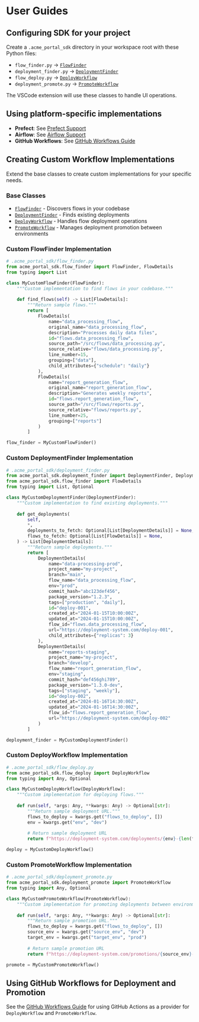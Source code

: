 # User Guides

## Configuring SDK for your project

Create a `.acme_portal_sdk` directory in your workspace root with these Python files:

* `flow_finder.py` -> [`FlowFinder`](../developer/api-reference.md#acme_portal_sdk.flow_finder.FlowFinder)
* `deployment_finder.py` -> [`DeploymentFinder`](../developer/api-reference.md#acme_portal_sdk.deployment_finder.DeploymentFinder)
* `flow_deploy.py` -> [`DeployWorkflow`](../developer/api-reference.md#acme_portal_sdk.flow_deploy.DeployWorkflow)
* `deployment_promote.py` -> [`PromoteWorkflow`](../developer/api-reference.md#acme_portal_sdk.deployment_promote.PromoteWorkflow)

The VSCode extension will use these classes to handle UI operations.

## Using platform-specific implementations

* **Prefect**: See [Prefect Support](prefect.md)
* **Airflow**: See [Airflow Support](airflow.md)
* **GitHub Workflows**: See [GitHub Workflows Guide](github-workflows.md)

## Creating Custom Workflow Implementations

Extend the base classes to create custom implementations for your specific needs.

### Base Classes

* [`FlowFinder`](../developer/api-reference.md#acme_portal_sdk.flow_finder.FlowFinder) - Discovers flows in your codebase
* [`DeploymentFinder`](../developer/api-reference.md#acme_portal_sdk.deployment_finder.DeploymentFinder) - Finds existing deployments
* [`DeployWorkflow`](../developer/api-reference.md#acme_portal_sdk.flow_deploy.DeployWorkflow) - Handles flow deployment operations
* [`PromoteWorkflow`](../developer/api-reference.md#acme_portal_sdk.deployment_promote.PromoteWorkflow) - Manages deployment promotion between environments

### Custom FlowFinder Implementation

```python
# .acme_portal_sdk/flow_finder.py
from acme_portal_sdk.flow_finder import FlowFinder, FlowDetails
from typing import List

class MyCustomFlowFinder(FlowFinder):
    """Custom implementation to find flows in your codebase."""
    
    def find_flows(self) -> List[FlowDetails]:
        """Return sample flows."""
        return [
            FlowDetails(
                name="data_processing_flow",
                original_name="data_processing_flow",
                description="Processes daily data files",
                id="flows.data_processing_flow",
                source_path="/src/flows/data_processing.py",
                source_relative="flows/data_processing.py",
                line_number=15,
                grouping=["data"],
                child_attributes={"schedule": "daily"}
            ),
            FlowDetails(
                name="report_generation_flow", 
                original_name="report_generation_flow",
                description="Generates weekly reports",
                id="flows.report_generation_flow",
                source_path="/src/flows/reports.py",
                source_relative="flows/reports.py",
                line_number=25,
                grouping=["reports"]
            )
        ]

flow_finder = MyCustomFlowFinder()
```

### Custom DeploymentFinder Implementation

```python
# .acme_portal_sdk/deployment_finder.py
from acme_portal_sdk.deployment_finder import DeploymentFinder, DeploymentDetails
from acme_portal_sdk.flow_finder import FlowDetails
from typing import List, Optional

class MyCustomDeploymentFinder(DeploymentFinder):
    """Custom implementation to find existing deployments."""
    
    def get_deployments(
        self,
        *,
        deployments_to_fetch: Optional[List[DeploymentDetails]] = None,
        flows_to_fetch: Optional[List[FlowDetails]] = None,
    ) -> List[DeploymentDetails]:
        """Return sample deployments."""
        return [
            DeploymentDetails(
                name="data-processing-prod",
                project_name="my-project",
                branch="main",
                flow_name="data_processing_flow",
                env="prod",
                commit_hash="abc123def456",
                package_version="1.2.3",
                tags=["production", "daily"],
                id="deploy-001",
                created_at="2024-01-15T10:00:00Z",
                updated_at="2024-01-15T10:00:00Z",
                flow_id="flows.data_processing_flow",
                url="https://deployment-system.com/deploy-001",
                child_attributes={"replicas": 3}
            ),
            DeploymentDetails(
                name="reports-staging",
                project_name="my-project", 
                branch="develop",
                flow_name="report_generation_flow",
                env="staging",
                commit_hash="def456ghi789",
                package_version="1.3.0-dev",
                tags=["staging", "weekly"],
                id="deploy-002",
                created_at="2024-01-16T14:30:00Z",
                updated_at="2024-01-16T14:30:00Z",
                flow_id="flows.report_generation_flow",
                url="https://deployment-system.com/deploy-002"
            )
        ]

deployment_finder = MyCustomDeploymentFinder()
```

### Custom DeployWorkflow Implementation

```python
# .acme_portal_sdk/flow_deploy.py
from acme_portal_sdk.flow_deploy import DeployWorkflow
from typing import Any, Optional

class MyCustomDeployWorkflow(DeployWorkflow):
    """Custom implementation for deploying flows."""
    
    def run(self, *args: Any, **kwargs: Any) -> Optional[str]:
        """Return sample deployment URL."""
        flows_to_deploy = kwargs.get("flows_to_deploy", [])
        env = kwargs.get("env", "dev")
        
        # Return sample deployment URL 
        return f"https://deployment-system.com/deployments/{env}-{len(flows_to_deploy)}-flows"

deploy = MyCustomDeployWorkflow()
```

### Custom PromoteWorkflow Implementation

```python
# .acme_portal_sdk/deployment_promote.py
from acme_portal_sdk.deployment_promote import PromoteWorkflow
from typing import Any, Optional

class MyCustomPromoteWorkflow(PromoteWorkflow):
    """Custom implementation for promoting deployments between environments."""
    
    def run(self, *args: Any, **kwargs: Any) -> Optional[str]:
        """Return sample promotion URL."""
        flows_to_deploy = kwargs.get("flows_to_deploy", [])
        source_env = kwargs.get("source_env", "dev")
        target_env = kwargs.get("target_env", "prod")
        
        # Return sample promotion URL
        return f"https://deployment-system.com/promotions/{source_env}-to-{target_env}-{len(flows_to_deploy)}-flows"

promote = MyCustomPromoteWorkflow()
```



## Using GitHub Workflows for Deployment and Promotion

See the [GitHub Workflows Guide](github-workflows.md) for using GitHub Actions as a provider for `DeployWorkflow` and `PromoteWorkflow`.